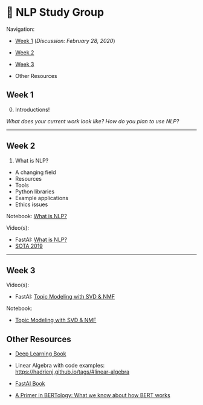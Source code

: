 # 📓 NLP Study Group 

Navigation:

- [Week 1](##Week_1) (_Discussion: February 28, 2020_)
- [Week 2](##Week_2)
- [Week 3](##Week_3)

- Other Resources


## **Week 1**

0. Introductions! 

_What does your current work look like? How do you plan to use NLP?_

--------
## **Week 2** 

1. What is NLP?

- A changing field
- Resources
- Tools
- Python libraries
- Example applications
- Ethics issues

Notebook: [What is NLP?](https://github.com/fastai/course-nlp/blob/master/1-what-is-nlp.ipynb)

Video(s):
- FastAI: [What is NLP?](https://www.youtube.com/watch?v=cce8ntxP_XI&list=PLtmWHNX-gukKocXQOkQjuVxglSDYWsSh9&index=2&t=0s)
- [SOTA 2019](https://www.youtube.com/watch?v=YxMW0w7ojek&feature=emb_logo) 


--------
## **Week 3** 

Video(s):
- FastAI: [Topic Modeling with SVD & NMF](https://www.youtube.com/watch?v=tG3pUwmGjsc&list=PLtmWHNX-gukKocXQOkQjuVxglSDYWsSh9&index=2)

Notebook: 
- [Topic Modeling with SVD & NMF](https://github.com/fastai/course-nlp/blob/master/2-svd-nmf-topic-modeling.ipynb)


## **Other Resources**

- [Deep Learning Book](https://www.deeplearningbook.org/)

- Linear Algebra with code examples: https://hadrienj.github.io/tags/#linear-algebra

- [FastAI Book](https://github.com/fastai/fastbook)

- [A Primer in BERTology: What we know about how BERT works](https://arxiv.org/abs/2002.12327)